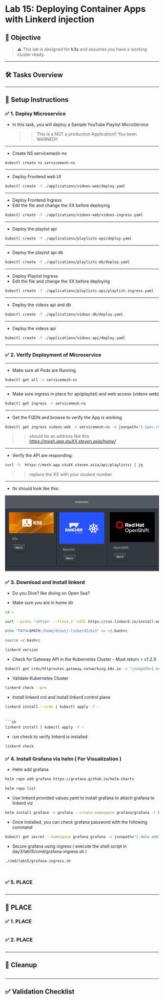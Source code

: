 # Lab 15: Deploying Container Apps with Linkerd injection

## 🎯 Objective

> ⚠️ This lab is designed for **k3s** and assumes you have a working cluster ready.

---
## 🛠️ Tasks Overview
---

## 🔧 Setup Instructions

### ✅ 1. Deploy Microservice 

* In this task, you will deploy a Sample YouTube Playlist MicroService
  >> This is a NOT a production Application!! You been WARNED!! 

---

* Create NS servicemesh-ns
```bash 
kubectl create ns servicemesh-ns
```
---
* Deploy Frontend web UI
```bash
kubectl create -f ./applications/videos-web/deploy.yaml
```
---
* Deploy Frontend Ingress 
* Edit the file and change the XX before deploying 
```bash
kubectl create -f ./applications/videos-web/videos-ingress.yaml
```
---
* Deploy the playlist api 
```bash
kubectl create -f ./applications/playlists-api/deploy.yaml
```
---
* Deploy the playlist api db

```bash
kubectl create -f ./applications/playlists-db/deploy.yaml
```
---
* Deploy Playlist Ingress 
* Edit the file and change the XX before deploying 
```bash
kubectl create -f ./applications/playlists-api/playlist-ingress.yaml
```
---
* Deploy the videos api and db

```bash
kubectl create -f ./applications/videos-db/deploy.yaml
```
---
* Deploy the videos api 
```bash
kubectl create -f ./applications/videos-api/deploy.yaml
```
---


### ✅ 2. Verify Deployment of Microservice
---
* Make sure all Pods are Running 
```bash
kubectl get all -n servicemesh-ns
```
---
* Make sure ingress in place for api(playlist) and web access (videos web) 
```sh 
kubectl get ingress -n servicemesh-ns
```
---
* Get the FQDN and browse to verify the App is working
```sh 
kubectl get ingress videos-web -n servicemesh-ns -o jsonpath="{.spec.rules[0].host}" | xargs -I{} echo "https://{}/home/"
```
>> should be an address like this *https://mesh.app.stuXX.steven.asia/home/* 

---
* Verify the API are responding: 
```sh 
curl -k  https://mesh.app.stuXX.steven.asia/api/playlists/ | jq 
```
>> replace the XX with your student number 

---

* Its should look like this: 

![alt text](image.png)



### ✅ 3. Download and Install linkerd 

* Do you Dive? like diving on Open Sea? 

* Make sure you are in home dir

```bash
cd ~ 
```

```sh 
curl --proto '=https' --tlsv1.2 -sSfL https://run.linkerd.io/install-edge | sh
```

```sh 
echo "PATH=$PATH:/home/droot/.linkerd2/bin" >> ~/.bashrc 
```

```sh 
source ~/.bashrc 
```

```sh 
linkerd version
```

* Check for Gateway API in the Kubernetes Cluster - Must return > v1.2.X

```sh 
kubectl get crds/httproutes.gateway.networking.k8s.io -o "jsonpath={.metadata.annotations.gateway\.networking\.k8s\.io/bundle-version}"
```

* Validate Kubernetes Cluster

```sh 
linkerd check --pre
```

* Install linkerd crd and install linkerd control plane

```sh 
linkerd install --crds | kubectl apply -f -


```sh 
linkerd install | kubectl apply -f -
```

* run check to verify linkerd is installed 

```sh 
linkerd check
```

### ✅ 4. Install Grafana via helm ( For Visualization )

* Helm add grafana 
```bash
helm repo add grafana https://grafana.github.io/helm-charts
```

```bash
helm repo list 
```


* Use linkerd provided values.yaml to install grafana to attach grafana to linkerd viz 
```bash
helm install grafana -n grafana --create-namespace grafana/grafana -f https://raw.githubusercontent.com/linkerd/linkerd2/main/grafana/values.yaml
```

* Once installed, you can check grafana password with the following command 

```bash
kubectl get secret --namespace grafana grafana -o jsonpath="{.data.admin-password}" | base64 --decode ; echo
```


* Secure grafana using ingress ( execute the shell script in day3/lab15/cmd/grafana-ingress.sh )

```bash
./cmd/lab15/grafana-ingress.sh
```

```bash

```

```bash

```

### ✅ 5. PLACE 
```bash

```



---

## 🔁 PLACE

### ✅ 1. PLACE

```bash

```

### ✅ 2. PLACE

```bash

```


---

## 🧼 Cleanup

```bash

```

---

## ✅ Validation Checklist


